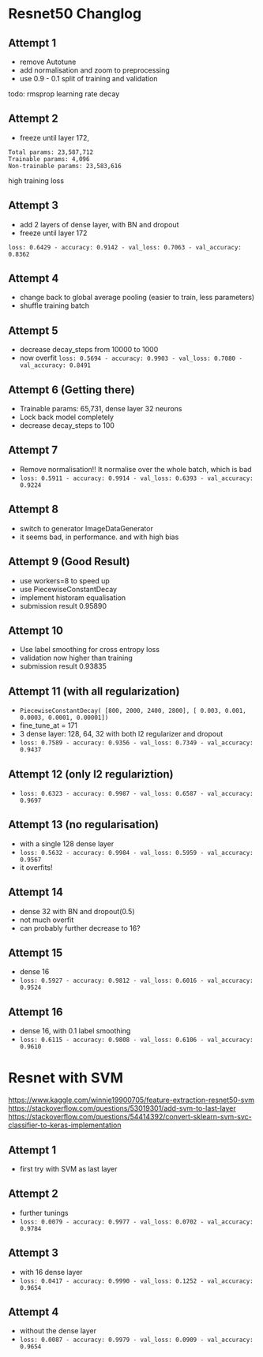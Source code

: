 # Resnet50 Changlog

## Attempt 1
- remove Autotune
- add normalisation and zoom to preprocessing
- use 0.9 - 0.1 split of training and validation

todo: rmsprop learning rate decay

## Attempt 2
- freeze until layer 172, 
```
Total params: 23,587,712
Trainable params: 4,096
Non-trainable params: 23,583,616
```
high training loss


## Attempt 3
- add 2 layers of dense layer, with BN and dropout
- freeze until layer 172

`loss: 0.6429 - accuracy: 0.9142 - val_loss: 0.7063 - val_accuracy: 0.8362`

## Attempt 4
- change back to global average pooling (easier to train, less parameters)
- shuffle training batch

## Attempt 5
- decrease decay_steps from 10000 to 1000
- now overfit `loss: 0.5694 - accuracy: 0.9903 - val_loss: 0.7080 - val_accuracy: 0.8491`

## Attempt 6 (Getting there)
- Trainable params: 65,731, dense layer 32 neurons
- Lock back model completely
- decrease decay_steps to 100

## Attempt 7
- Remove normalisation!! It normalise over the whole batch, which is bad
- `loss: 0.5911 - accuracy: 0.9914 - val_loss: 0.6393 - val_accuracy: 0.9224`


## Attempt 8
- switch to generator ImageDataGenerator
- it seems bad, in performance. and with high bias


## Attempt 9 (Good Result)
- use workers=8 to speed up
- use PiecewiseConstantDecay
- implement historam equalisation
- submission result 0.95890

## Attempt 10
- Use label smoothing for cross entropy loss
- validation now higher than training
- submission result 0.93835

## Attempt 11 (with all regularization)
- `PiecewiseConstantDecay( [800, 2000, 2400, 2800], [ 0.003, 0.001, 0.0003, 0.0001, 0.00001])`
- fine_tune_at = 171
- 3 dense layer: 128, 64, 32 with both l2 regularizer and dropout
- `loss: 0.7589 - accuracy: 0.9356 - val_loss: 0.7349 - val_accuracy: 0.9437`

## Attempt 12 (only l2 regulariztion)
- `loss: 0.6323 - accuracy: 0.9987 - val_loss: 0.6587 - val_accuracy: 0.9697`

## Attempt 13 (no regularisation)
- with a single 128 dense layer
- `loss: 0.5632 - accuracy: 0.9984 - val_loss: 0.5959 - val_accuracy: 0.9567`
- it overfits!

## Attempt 14 
- dense 32 with BN and dropout(0.5)
- not much overfit
- can probably further decrease to 16?

## Attempt 15
- dense 16
- `loss: 0.5927 - accuracy: 0.9812 - val_loss: 0.6016 - val_accuracy: 0.9524`

## Attempt 16 
- dense 16, with 0.1 label smoothing
- `loss: 0.6115 - accuracy: 0.9808 - val_loss: 0.6106 - val_accuracy: 0.9610`


# Resnet with SVM

https://www.kaggle.com/winnie19900705/feature-extraction-resnet50-svm
https://stackoverflow.com/questions/53019301/add-svm-to-last-layer
https://stackoverflow.com/questions/54414392/convert-sklearn-svm-svc-classifier-to-keras-implementation

## Attempt 1
- first try with SVM as last layer

## Attempt 2
- further tunings
- `loss: 0.0079 - accuracy: 0.9977 - val_loss: 0.0702 - val_accuracy: 0.9784`

## Attempt 3
- with 16 dense layer
- `loss: 0.0417 - accuracy: 0.9990 - val_loss: 0.1252 - val_accuracy: 0.9654`

## Attempt 4
- without the dense layer
- `loss: 0.0087 - accuracy: 0.9979 - val_loss: 0.0909 - val_accuracy: 0.9654`